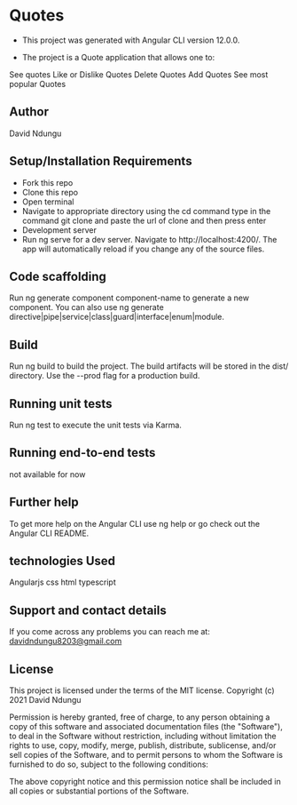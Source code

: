 # Quotes
* This project was generated with Angular CLI version 12.0.0.

* The project is a Quote application that allows one to:

See quotes
Like or Dislike Quotes
Delete Quotes
Add Quotes
See most popular Quotes
## Author
David Ndungu
## Setup/Installation Requirements
* Fork this repo
* Clone this repo
* Open terminal
* Navigate to appropriate directory using the cd command
type in the command git clone and paste the url of clone and then press enter
* Development server
* Run ng serve for a dev server. Navigate to http://localhost:4200/. The app will automatically reload if you change any of the source files.

## Code scaffolding
Run ng generate component component-name to generate a new component. You can also use ng generate directive|pipe|service|class|guard|interface|enum|module.

## Build
Run ng build to build the project. The build artifacts will be stored in the dist/ directory. Use the --prod flag for a production build.

## Running unit tests
Run ng test to execute the unit tests via Karma.

## Running end-to-end tests
not available for now 

## Further help
To get more help on the Angular CLI use ng help or go check out the Angular CLI README.

## technologies Used
Angularjs
css
html
typescript

## Support and contact details
If you come across any problems you can reach me at: davidndungu8203@gmail.com

## License
This project is licensed under the terms of the MIT license. Copyright (c) 2021 David Ndungu

Permission is hereby granted, free of charge, to any person obtaining a copy of this software and associated documentation files (the "Software"), to deal in the Software without restriction, including without limitation the rights to use, copy, modify, merge, publish, distribute, sublicense, and/or sell copies of the Software, and to permit persons to whom the Software is furnished to do so, subject to the following conditions:

The above copyright notice and this permission notice shall be included in all copies or substantial portions of the Software.